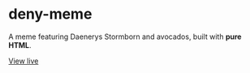 # deny-meme

A meme featuring Daenerys Stormborn and avocados, built with **pure HTML**.

[View live](https://mamoruhikari.github.io/deny-meme/)
